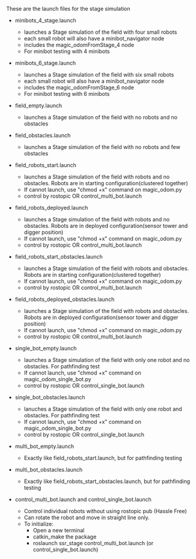 These are the launch files for the stage simulation

* minibots_4_stage.launch
	* launches a Stage simulation of the field with four small robots
	* each small robot will also have a minibot_navigator node
	* includes the magic_odomFromStage_4 node
	* For minibot testing with 4 minibots

* minibots_6_stage.launch
	* launches a Stage simulation of the field with six small robots
	* each small robot will also have a minibot_navigator node
	* includes the magic_odomFromStage_6 node
	* For minibot testing with 6 minibots

* field_empty.launch
	* launches a Stage simulation of the field with no robots and no obstacles

* field_obstacles.launch
	* launches a Stage simulation of the field with no robots and few obstacles

* field_robots_start.launch
	* launches a Stage simulation of the field with robots and no obstacles. Robots are in starting configuration(clustered together)
	* If cannot launch, use "chmod +x" command on magic_odom.py
	* control by rostopic OR control_multi_bot.launch

* field_robots_deployed.launch
	* launches a Stage simulation of the field with robots and no obstacles. Robots are in deployed configuration(sensor tower and digger position)
	* If cannot launch, use "chmod +x" command on magic_odom.py
	* control by rostopic OR control_multi_bot.launch

* field_robots_start_obstacles.launch
	* launches a Stage simulation of the field with robots and obstacles. Robots are in starting configuration(clustered together)
	* If cannot launch, use "chmod +x" command on magic_odom.py
	* control by rostopic OR control_multi_bot.launch

* field_robots_deployed_obstacles.launch
	* launches a Stage simulation of the field with robots and obstacles. Robots are in deployed configuration(sensor tower and digger position)
	* If cannot launch, use "chmod +x" command on magic_odom.py
	* control by rostopic OR control_multi_bot.launch

* single_bot_empty.launch
	* launches a Stage simulation of the field with only one robot and no obstacles. For pathfinding test
	* If cannot launch, use "chmod +x" command on magic_odom_single_bot.py
	* control by rostopic OR control_single_bot.launch

* single_bot_obstacles.launch
	* lanuches a Stage simulation of the field with only one robot and obstacles. For pathfinding test
	* If cannot launch, use "chmod +x" command on magic_odom_single_bot.py
	* control by rostopic OR control_single_bot.launch

* multi_bot_empty.launch
	* Exactly like field_robots_start.launch, but for pathfinding testing

* multi_bot_obstacles.launch
	* Exactly like field_robots_start_obstacles.launch, but for pathfinding testing

* control_multi_bot.launch and control_single_bot.launch
	* Control individual robots without using rostopic pub (Hassle Free)
	* Can rotate the robot and move in straight line only.
	* To initialize:
		* Open a new terminal
		* catkin_make the package
		* roslaunch ssr_stage control_multi_bot.launch (or control_single_bot.launch)
